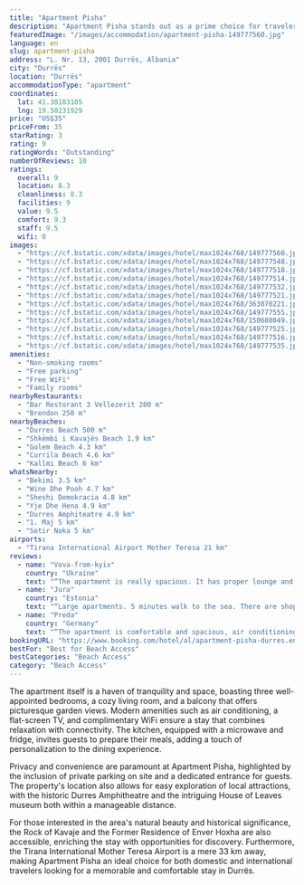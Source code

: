 ```yaml
---
title: "Apartment Pisha"
description: "Apartment Pisha stands out as a prime choice for travelers seeking a blend of comfort and convenience in Durrës."
featuredImage: "/images/accommodation/apartment-pisha-149777560.jpg"
language: en
slug: apartment-pisha
address: "L. Nr. 13, 2001 Durrës, Albania"
city: "Durrës"
location: "Durrës"
accommodationType: "apartment"
coordinates:
  lat: 41.30183105
  lng: 19.50231929
price: "US$35"
priceFrom: 35
starRating: 3
rating: 9
ratingWords: "Outstanding"
numberOfReviews: 10
ratings:
  overall: 9
  location: 8.3
  cleanliness: 8.3
  facilities: 9
  value: 9.5
  comfort: 9.3
  staff: 9.5
  wifi: 0
images:
  - "https://cf.bstatic.com/xdata/images/hotel/max1024x768/149777560.jpg?k=ea20bc1dc76fbd25a6f9477e439ada041e3afbd7cd34d49f4484b1c1750276a5&o=&hp=1"
  - "https://cf.bstatic.com/xdata/images/hotel/max1024x768/149777548.jpg?k=7ed3fc6a0cf3a2d368cf78a9d2670ebad1f0a0a15dde3a6249e54df6343071f6&o=&hp=1"
  - "https://cf.bstatic.com/xdata/images/hotel/max1024x768/149777518.jpg?k=81f9698242d77371fcd8e751701bcc27324ae42b48477c19b2b93060a0c83ffe&o=&hp=1"
  - "https://cf.bstatic.com/xdata/images/hotel/max1024x768/149777514.jpg?k=167e3a13fbb73a130eb8f3927dc7b5c154cdf02a718a9d6cae7c17ca534de642&o=&hp=1"
  - "https://cf.bstatic.com/xdata/images/hotel/max1024x768/149777532.jpg?k=a7f3a76be6157a3e563b8713d7a13f2c5915b837dce59c9c0a8bf2ea78b2154d&o=&hp=1"
  - "https://cf.bstatic.com/xdata/images/hotel/max1024x768/149777521.jpg?k=73d8d0cea484a11d729699f8ceeca74fe05c3590aa121b2000532483e72157e8&o=&hp=1"
  - "https://cf.bstatic.com/xdata/images/hotel/max1024x768/363070221.jpg?k=1e88a98b6e3316e144d30b194376e0cdb00092edc2c135c8cce8032aee3fd7f2&o=&hp=1"
  - "https://cf.bstatic.com/xdata/images/hotel/max1024x768/149777555.jpg?k=5916854badbf857032720421bc4a24851d9e2da1effbac64b85b2db692ee6c14&o=&hp=1"
  - "https://cf.bstatic.com/xdata/images/hotel/max1024x768/150688049.jpg?k=f1530c67e4e78a8d0b25b2deebe7d0577357c7f47d799ecc86bb9822ff1a29a9&o=&hp=1"
  - "https://cf.bstatic.com/xdata/images/hotel/max1024x768/149777525.jpg?k=af4aa2e148c442aa91c54b989c37d50f2af2bc9f8edfc71836f21b607acbf659&o=&hp=1"
  - "https://cf.bstatic.com/xdata/images/hotel/max1024x768/149777516.jpg?k=ebb4ce1c09d78dabd340c540dc0ef1aa7f699ad300e23f565340685b8b5e80e7&o=&hp=1"
  - "https://cf.bstatic.com/xdata/images/hotel/max1024x768/149777535.jpg?k=60f2c95af6d8a3c251a5274d044f2b8c8102bac10a5132117ea89c9218590ce1&o=&hp=1"
amenities:
  - "Non-smoking rooms"
  - "Free parking"
  - "Free WiFi"
  - "Family rooms"
nearbyRestaurants:
  - "Bar Restorant 3 Vellezerit 200 m"
  - "Brendon 250 m"
nearbyBeaches:
  - "Durres Beach 500 m"
  - "Shkëmbi i Kavajës Beach 1.9 km"
  - "Golem Beach 4.3 km"
  - "Currila Beach 4.6 km"
  - "Kallmi Beach 6 km"
whatsNearby:
  - "Bekimi 3.5 km"
  - "Wine Dhe Pooh 4.7 km"
  - "Sheshi Demokracia 4.8 km"
  - "Yje Dhe Hena 4.9 km"
  - "Durres Amphiteatre 4.9 km"
  - "1. Maj 5 km"
  - "Sotir Noka 5 km"
airports:
  - "Tirana International Airport Mother Teresa 21 km"
reviews:
  - name: "Vova-from-kyiv"
    country: "Ukraine"
    text: "“The apartment is really spacious. It has proper lounge and dining areas. Bedrooms are of good size. The hosts are helpful and they live in the same building, so any questions can be solved really fast. In our case there was a problem with one...”"
  - name: "Jura"
    country: "Estonia"
    text: "“Large apartments. 5 minutes walk to the sea. There are shops nearby. The owner solves any problems!!”"
  - name: "Preda"
    country: "Germany"
    text: "“The apartment is comfortable and spacious, air conditioning and fans.”"
bookingURL: "https://www.booking.com/hotel/al/apartment-pisha-durres.en-gb.html?aid=8035640"
bestFor: "Best for Beach Access"
bestCategories: "Beach Access"
category: "Beach Access"
---
```


The apartment itself is a haven of tranquility and space, boasting three well-appointed bedrooms, a cozy living room, and a balcony that offers picturesque garden views. Modern amenities such as air conditioning, a flat-screen TV, and complimentary WiFi ensure a stay that combines relaxation with connectivity. The kitchen, equipped with a microwave and fridge, invites guests to prepare their meals, adding a touch of personalization to the dining experience.

Privacy and convenience are paramount at Apartment Pisha, highlighted by the inclusion of private parking on site and a dedicated entrance for guests. The property's location also allows for easy exploration of local attractions, with the historic Durres Amphitheatre and the intriguing House of Leaves museum both within a manageable distance.

For those interested in the area's natural beauty and historical significance, the Rock of Kavaje and the Former Residence of Enver Hoxha are also accessible, enriching the stay with opportunities for discovery. Furthermore, the Tirana International Mother Teresa Airport is a mere 33 km away, making Apartment Pisha an ideal choice for both domestic and international travelers looking for a memorable and comfortable stay in Durrës.